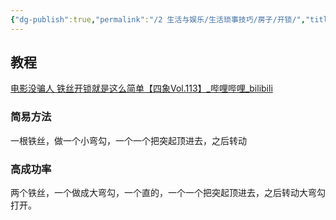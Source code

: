 ```yaml
---
{"dg-publish":true,"permalink":"/2 生活与娱乐/生活琐事技巧/房子/开锁/","title":"开锁"}
---
```


## 教程
[电影没骗人 铁丝开锁就是这么简单【四象Vol.113】\_哔哩哔哩\_bilibili](https://www.bilibili.com/video/BV1ex4y1d78i/?vd_source=20cb3e7c6ad3d64f0eb2d763ff005080)
### 简易方法
一根铁丝，做一个小弯勾，一个一个把突起顶进去，之后转动
### 高成功率
两个铁丝，一个做成大弯勾，一个直的，一个一个把突起顶进去，之后转动大弯勾打开。